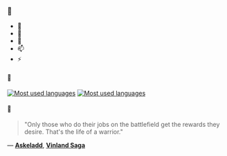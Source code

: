 ### 👋

- 🔭
- 🌱
- 💬
- 📫
- ⚡

#### 🧏

[![Most used languages](https://github-readme-stats-aynah.vercel.app/api/top-langs/?username=aynh&theme=solarized-dark&langs_count=6&layout=compact&hide_title=true)](https://github.com/anuraghazra/github-readme-stats#gh-dark-mode-only)
[![Most used languages](https://github-readme-stats-aynah.vercel.app/api/top-langs/?username=aynh&theme=solarized-light&langs_count=6&layout=compact&hide_title=true)](https://github.com/anuraghazra/github-readme-stats#gh-light-mode-only)

#### 💬

> "Only those who do their jobs on the battlefield get the rewards they desire. That's the life of a warrior."

&mdash; [**Askeladd**](https://myanimelist.net/character.php?q=Askeladd&cat=character), [**Vinland Saga**](https://myanimelist.net/search/all?q=Vinland%20Saga&cat=all)
